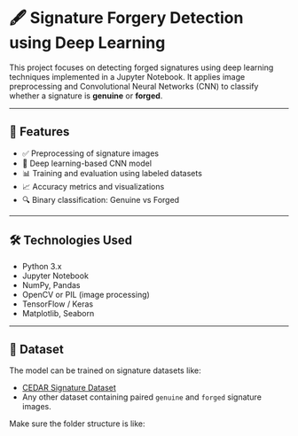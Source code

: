 # 🖋️ Signature Forgery Detection using Deep Learning

This project focuses on detecting forged signatures using deep learning techniques implemented in a Jupyter Notebook. It applies image preprocessing and Convolutional Neural Networks (CNN) to classify whether a signature is **genuine** or **forged**.

---

## 📌 Features

- ✅ Preprocessing of signature images
- 🧠 Deep learning-based CNN model
- 📊 Training and evaluation using labeled datasets
- 📈 Accuracy metrics and visualizations
- 🔍 Binary classification: Genuine vs Forged

---

## 🛠️ Technologies Used

- Python 3.x
- Jupyter Notebook
- NumPy, Pandas
- OpenCV or PIL (image processing)
- TensorFlow / Keras
- Matplotlib, Seaborn

---

## 📂 Dataset

The model can be trained on signature datasets like:
- [CEDAR Signature Dataset](http://www.iapr-tc11.org/mediawiki/index.php/CEDAR_Forgery_Database)
- Any other dataset containing paired `genuine` and `forged` signature images.

Make sure the folder structure is like:

